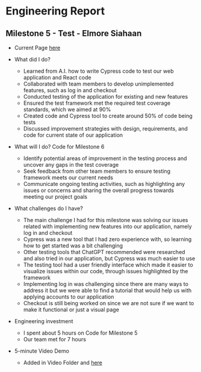 # Engineering Report

## Milestone 5 - Test - Elmore Siahaan

* Current Page [here](https://shopzone-app.netlify.app/)

* What did I do?
    * Learned from A.I. how to write Cypress code to test our web application and React code
    * Collaborated with team members to develop unimplemented features, such as log in and checkout
    * Conducted testing of the application for existing and new features
    * Ensured the test framework met the required test coverage standards, which we aimed at 90%
    * Created code and Cypress tool to create around 50% of code being tests
    * Discussed improvement strategies with design, requirements, and code for current state of our application
* What will I do?  Code for Milestone 6
   * Identify potential areas of improvement in the testing process and uncover any gaps in the test coverage
   * Seek feedback from other team members to ensure testing framework meets our current needs
   * Communicate ongoing testing activities, such as highlighting any issues or concerns and sharing the overall progress towards meeting our project goals
* What challenges do I have?
    * The main challenge I had for this milestone was solving our issues related with implementing new features into our application, namely log in and checkout
    * Cypress was a new tool that I had zero experience with, so learning how to get started was a bit challenging
    * Other testing tools that ChatGPT recommended were researched and also tried in our application, but Cypress was much easier to use
    * The testing tool had a user friendly interface which made it easier to visualize issues within our code, through issues highlighted by the framework
    * Implementing log in was challenging since there are many ways to address it but we were able to find a tutorial that would help us with applying accounts to our application
    * Checkout is still being worked on since we are not sure if we want to make it functional or just a visual page
* Engineering investment
    * I spent about 5 hours on Code for Milestone 5
    * Our team met for 7 hours 
* 5-minute Video Demo
    * Added in Video Folder and [here](Video.md)